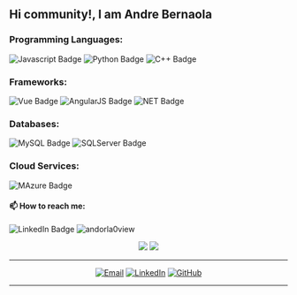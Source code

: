 ## Hi community!, I am Andre Bernaola
### Programming Languages:

<img src="https://img.shields.io/badge/JavaScript-F7DF1E?style=for-the-badge&logo=javascript&logoColor=black" alt="Javascript Badge"/> <img src="https://img.shields.io/badge/Python-3776AB?style=for-the-badge&logo=python&logoColor=white" alt="Python Badge"/> <img src="https://img.shields.io/badge/C%2B%2B-00599C?style=for-the-badge&logo=c%2B%2B&logoColor=white" alt="C++ Badge"/>
### Frameworks:

<img src="https://img.shields.io/badge/Vue.js-35495E?style=for-the-badge&logo=vue.js&logoColor=4FC08D" alt="Vue Badge"/> <img src="https://img.shields.io/badge/AngularJS-E23237?style=for-the-badge&logo=angularjs&logoColor=white" alt="AngularJS Badge"/> <img src="https://img.shields.io/badge/.NET-5C2D91?style=for-the-badge&logo=.net&logoColor=white" alt="NET Badge"/>
### Databases:

 <img src="https://img.shields.io/badge/MySQL-00000F?style=for-the-badge&logo=mysql&logoColor=white" alt="MySQL Badge"/> <img src="https://img.shields.io/badge/Microsoft_SQL_Server-CC2927?style=for-the-badge&logo=microsoft-sql-server&logoColor=white" alt="SQLServer Badge"/>
### Cloud Services:

<img src="https://img.shields.io/badge/Microsoft_Azure-0089D6?style=for-the-badge&logo=microsoft-azure&logoColor=white" alt="MAzure Badge"/>

#### 📫 How to reach me:
<img src="https://img.shields.io/badge/LinkedIn-0077B5?style=for-the-badge&logo=linkedin&logoColor=white" alt="LinkedIn Badge"/>


<img src="https://komarev.com/ghpvc/?username=andorla0&style=flat-square&color=blue" alt="andorla0view"/>


<p align = "center">
  <img src = "https://github-readme-stats.vercel.app/api?username=avinash987&show_icons=true&theme=radical&line_height=33">
  <img src = "https://github-readme-stats.vercel.app/api/top-langs/?username=avinash987&hide_langs_below=.25&theme=radical">
</p>

---------------------------------------------------------------------------------------------------------------------------------------------------------------------------------

<p align = "center">
  <a href="mailto:lalithavinashdonkina@gmail.com" target="_blank"><img src="https://img.shields.io/badge/-Gmail-c14438?style=flat-square&logo=Gmail&logoColor=white" alt="Email"></a>
  <a href="https://www.linkedin.com/in/lalithavinash987" target="_blank"><img src="https://img.shields.io/badge/LinkedIn-%230077B5.svg?&style=flat-square&logo=linkedin&logoColor=white" alt="LinkedIn"></a>
  <a href="https://github.com/avinash987/" target="_blank"><img src="https://img.shields.io/badge/-GitHub-181717?style=flat-square&logo=github" alt="GitHub"></a>
</p>

---------------------------------------------------------------------------------------------------------------------------------------------------------------------------------
